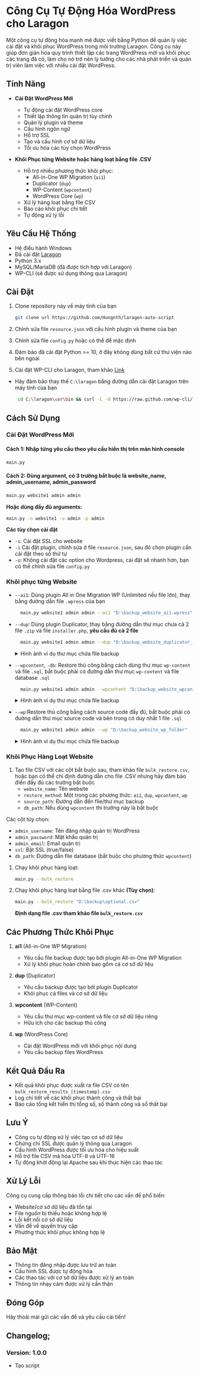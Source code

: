 # Công Cụ Tự Động Hóa WordPress cho Laragon

Một công cụ tự động hóa mạnh mẽ được viết bằng Python để quản lý việc cài đặt và khôi phục WordPress trong môi trường Laragon. Công cụ này giúp đơn giản hóa quy trình thiết lập các trang WordPress mới và khôi phục các trang đã có, làm cho nó trở nên lý tưởng cho các nhà phát triển và quản trị viên làm việc với nhiều cài đặt WordPress.

## Tính Năng

-   **Cài Đặt WordPress Mới**

    -   Tự động cài đặt WordPress core
    -   Thiết lập thông tin quản trị tùy chỉnh
    -   Quản lý plugin và theme
    -   Cấu hình ngôn ngữ
    -   Hỗ trợ SSL
    -   Tạo và cấu hình cơ sở dữ liệu
    -   Tối ưu hóa các tùy chọn WordPress

-   **Khôi Phục từng Website hoặc hàng loạt bằng file .CSV**
    -   Hỗ trợ nhiều phương thức khôi phục:
        -   All-in-One WP Migration (`ai1`)
        -   Duplicator (`dup`)
        -   WP-Content (`wpcontent`)
        -   WordPress Core (`wp`)
    -   Xử lý hàng loạt bằng file CSV
    -   Báo cáo khôi phục chi tiết
    -   Tự động xử lý lỗi

## Yêu Cầu Hệ Thống

-   Hệ điều hành Windows
-   Đã cài đặt [Laragon](https://laragon.org/download/)
-   Python 3.x
-   MySQL/MariaDB (đã được tích hợp với Laragon)
-   WP-CLI (sẽ được sử dụng thông qua Laragon)

## Cài Đặt

1. Clone repository này về máy tính của bạn

    ```bash
    git clone url https://github.com/Hungnth/laragon-auto-script
    ```

2. Chỉnh sửa file `resource.json` với cấu hình plugin và theme của bạn
3. Chỉnh sửa file `config.py` hoặc có thể để mặc định
4. Đảm bảo đã cài đặt Python >= 10, ở đây không dùng bất cứ thư viện nào bên ngoài
5. Cài đặt WP-CLI cho Laragon, tham khảo [Link](https://gist.github.com/ladislavsulc/8b7450fa7cddd0129e0dcfbbbc5a6647)

-   Hãy đảm bảo thay thế `C:\laragon` bằng đường dẫn cài đặt Laragon trên máy tính của bạn

    ```bash
     cd C:\laragon\usr\bin && curl -L -O https://raw.github.com/wp-cli/builds/gh-pages/phar/wp-cli.phar &&  echo @ECHO OFF > wp.bat && echo php "%~dp0wp-cli.phar" %* >> wp.bat
    ```

## Cách Sử Dụng

### Cài Đặt WordPress Mới

#### Cách 1: Nhập từng yêu cầu theo yêu cầu hiển thị trên màn hình console

```bash
main.py
```

#### Cách 2: Dùng argument, có 3 trường bắt buộc là website_name, admin_username, admin_password

```bash
main.py website1 admin admin
```

**Hoặc dùng đầy đủ arguments:**

```bash
main.py -n website1 -u admin -p admin
```

**Các tùy chọn cài đặt**

-   `-s`: Cài đặt SSL cho website
-   `-i` Cài đặt plugin, chỉnh sửa ở file `resource.json`, sau đó chọn plugin cần cài đặt theo số thứ tự
-   `-o`: Không cài đặt các option cho Wordpress, cài đặt sẽ nhanh hơn, bạn có thể chỉnh sửa file `config.py`

### Khôi phục từng Website

-   `--ai1`: Dùng plugin All in One Migration WP (Unlimited nếu file lớn), thay bằng đường dẫn file `.wpress` của bạn

    ```bash
      main.py website1 admin admin --ai1 "D:\backup_website_ai1.wpress"
    ```

-   `--dup`: Dùng plugin Duplicator, thay bằng đường dẫn thư mục chưa cả 2 file `.zip` và file `installer.php`, **yêu cầu đủ cả 2 file**

    ```bash
      main.py website1 admin admin --dup "D:\backup_website_duplicator_folder"
    ```

    <details>
    <summary>Hình ảnh ví dụ thư mục chứa file backup</summary>

    ![Duplicator Folder](images/duplicator_folder.png)

    </details>

-   `--wpcontent`, `-db`: Restore thủ công bằng cách dùng thư mục `wp-content` và file `.sql`, bắt buộc phải có đường dẫn thư mục `wp-content` và file database `.sql`

    ```bash
      main.py website1 admin admin --wpcontent "D:\backup_website_wpcontent_folder" --db "D:\backup_website_wpcontent_file.sql"
    ```

    <details>
    <summary>Hình ảnh ví dụ thư mục chứa file backup</summary>

    ![wp-content Folder](images/wpcontent_folder.png)

    </details>

-   `--wp`:Restore thủ công bằng cách source code đầy đủ, bắt buộc phải có đường dẫn thư mục source code và bên trong có duy nhất 1 file `.sql`

    ```bash
      main.py website1 admin admin --wp "D:\backup_website_wp_folder"
    ```

    <details>
        <summary>Hình ảnh ví dụ thư mục chứa file backup</summary>

    ![WP Source Code Folder](images/wp_source_code.png)

    </details>

### Khôi Phục Hàng Loạt Website

1. Tạo file CSV với các cột bắt buộc sau, tham khảo file `bulk_restore.csv`, hoặc bạn có thể chỉ định đường dẫn cho file .CSV nhưng hãy đảm bảo điền đầy đủ các trường bắt buộc
    - `website_name`: Tên website
    - `restore_method`: Một trong các phương thức: `ai1`, `dup`, `wpcontent`, `wp`
    - `source_path`: Đường dẫn đến file/thư mục backup
    - `db_path`: Nếu dùng `wpcontent` thì trường này là bắt buộc

Các cột tùy chọn:

-   `admin_username`: Tên đăng nhập quản trị WordPress
-   `admin_password`: Mật khẩu quản trị
-   `admin_email`: Email quản trị
-   `ssl`: Bật SSL (true/false)
-   `db_path`: Đường dẫn file database (bắt buộc cho phương thức `wpcontent`)

1. Chạy khôi phục hàng loạt:

    ```bash
    main.py --bulk_restore
    ```

2. Chạy khôi phục hàng loạt bằng file .csv khác **(Tùy chọn)**:
    ```bash
    main.py --bulk_restore "D:\backup\optional.csv"
    ```
    **Định dạng file .csv tham khảo file `bulk_restore.csv`**

## Các Phương Thức Khôi Phục

1. **ai1** (All-in-One WP Migration)

    - Yêu cầu file backup được tạo bởi plugin All-in-One WP Migration
    - Xử lý khôi phục hoàn chỉnh bao gồm cả cơ sở dữ liệu

2. **dup** (Duplicator)

    - Yêu cầu backup được tạo bởi plugin Duplicator
    - Khôi phục cả files và cơ sở dữ liệu

3. **wpcontent** (WP-Content)

    - Yêu cầu thư mục wp-content và file cơ sở dữ liệu riêng
    - Hữu ích cho các backup thủ công

4. **wp** (WordPress Core)
    - Cài đặt WordPress mới với khôi phục nội dung
    - Yêu cầu backup files WordPress

## Kết Quả Đầu Ra

-   Kết quả khôi phục được xuất ra file CSV có tên `bulk_restore_results_[timestamp].csv`
-   Log chi tiết về các khôi phục thành công và thất bại
-   Báo cáo tổng kết hiển thị tổng số, số thành công và số thất bại

## Lưu Ý

-   Công cụ tự động xử lý việc tạo cơ sở dữ liệu
-   Chứng chỉ SSL được quản lý thông qua Laragon
-   Cấu hình WordPress được tối ưu hóa cho hiệu suất
-   Hỗ trợ file CSV mã hóa UTF-8 và UTF-16
-   Tự động khởi động lại Apache sau khi thực hiện các thao tác

## Xử Lý Lỗi

Công cụ cung cấp thông báo lỗi chi tiết cho các vấn đề phổ biến:

-   Website/cơ sở dữ liệu đã tồn tại
-   File nguồn bị thiếu hoặc không hợp lệ
-   Lỗi kết nối cơ sở dữ liệu
-   Vấn đề về quyền truy cập
-   Phương thức khôi phục không hợp lệ

## Bảo Mật

-   Thông tin đăng nhập được lưu trữ an toàn
-   Cấu hình SSL được tự động hóa
-   Các thao tác với cơ sở dữ liệu được xử lý an toàn
-   Thông tin nhạy cảm được xử lý cẩn thận

## Đóng Góp

Hãy thoải mái gửi các vấn đề và yêu cầu cải tiến!

## Changelog;

### Version: 1.0.0

-   Tạo script
